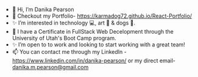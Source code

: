 - 👋 Hi, I’m Danika Pearson
- 👀 Checkout my Portfolio- https://karmadog72.github.io/React-Portfolio/
- ✨ I’m interested in technology 💻, art 🎨 & dogs 🐶.
- 🌱 I have a Certificate in FullStack Web Decelopment through the University of Utah's Boot Camp program. 
- ✨ I’m open to to work and looking to start working with a great team!
- 📫 You can contact me through my LinkedIn -https://www.linkedin.com/in/danika-pearson/ or my direct email- danika.m.pearson@gmail.com 

<!---
karmadog72/karmadog72 is a ✨ special ✨ repository because its `README.md` (this file) appears on your GitHub profile.
You can click the Preview link to take a look at your changes.
--->
